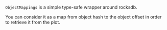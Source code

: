 `ObjectMappings` is a simple type-safe wrapper around rocksdb.

You can consider it as a map from object hash to the object offset in order to
retrieve it from the plot.
